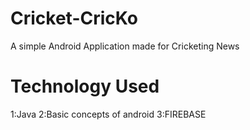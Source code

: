 # Cricket-CricKo
A simple  Android Application made for Cricketing News

# Technology Used
1:Java
2:Basic concepts of android 
3:FIREBASE 
